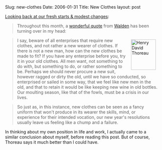 Slug: new-clothes
Date: 2006-01-31
Title: New Clothes
layout: post

<a href="http://www.43folders.com/2006/01/30/fresh-modest-wrapup/">Looking back at our fresh starts &amp; modest changes</a>:
<blockquote>Throughout this month, a <a href="http://en.wikiquote.org/wiki/Henry_David_Thoreau#Chapter_1_:_Economy">wonderful quote</a> from <a href="http://en.wikisource.org/wiki/Walden">Walden</a> has been turning over in my head:</blockquote>

<blockquote><a href="http://www.flickr.com/photos/merlin/93203690/" title="Thoreau"><img  align="right" alt="Henry David Thoreau" border="0" height="100" hspace="10" src="http://static.flickr.com/19/93203690_449e44bf39_t.jpg" vspace="5" width="81" /></a>I say, beware of all enterprises that require new clothes, and not rather a new wearer of clothes. If there is not a new man, how can the new clothes be made to fit? If you have any enterprise before you, try it in your old clothes. All men want, not something to do with, but something to do, or rather something to be. Perhaps we should never procure a new suit, however ragged or dirty the old, until we have so conducted, so enterprised or sailed in some way, that we feel like new men in the old, and that to retain it would be like keeping new wine in old bottles. Our moulting season, like that of the fowls, must be a crisis in our lives.</blockquote>

<blockquote>So just as, in this instance, new clothes can be seen as a fancy uniform that won't produce in its wearer the skills, mind, or experience for their intended vocation, our new year's resolutions usually leave us feeling like a chump and a failure.</blockquote>

In thinking about my own position in life and work, I actually came to a similar conclusion about myself, before reading this post. But of course, Thoreau says it much better than I could have.
